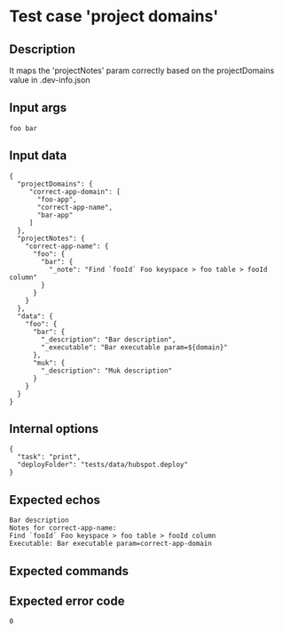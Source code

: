 # Test case 'project domains'

## Description

It maps the 'projectNotes' param correctly based on the projectDomains value in .dev-info.json

## Input args

    foo bar

## Input data

    {
      "projectDomains": {
         "correct-app-domain": [
           "foo-app",
           "correct-app-name",
           "bar-app"
         ]
      },
      "projectNotes": {
        "correct-app-name": {
          "foo": {
            "bar": {
              "_note": "Find `fooId` Foo keyspace > foo table > fooId column"
            }
          }
        }
      },
      "data": {
        "foo": {
          "bar": {
            "_description": "Bar description",
            "_executable": "Bar executable param=${domain}"
          },
          "muk": {
            "_description": "Muk description"
          }
        }
      }
    }

## Internal options

    {
      "task": "print",
      "deployFolder": "tests/data/hubspot.deploy"
    }

## Expected echos

    Bar description
    Notes for correct-app-name:
    Find `fooId` Foo keyspace > foo table > fooId column
    Executable: Bar executable param=correct-app-domain

## Expected commands

## Expected error code

    0
